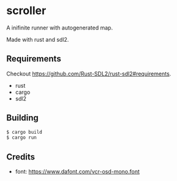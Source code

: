 # scroller

A inifinite runner with autogenerated map.

Made with rust and sdl2.

## Requirements

Checkout https://github.com/Rust-SDL2/rust-sdl2#requirements.

- rust
- cargo
- sdl2

## Building

```sh
$ cargo build
$ cargo run
```

## Credits

- font: https://www.dafont.com/vcr-osd-mono.font
